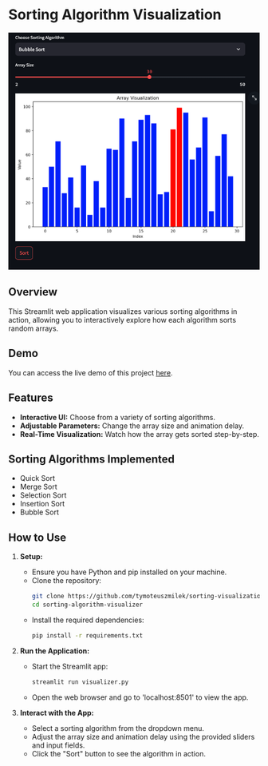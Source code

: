 # Sorting Algorithm Visualization 
![Sorting Algorithm Visualization](screenshots/sortingVisualization.png)

## Overview
This Streamlit web application visualizes various sorting algorithms in action, allowing you to interactively explore how each algorithm sorts random arrays.

## Demo

You can access the live demo of this project [here]().

## Features
- **Interactive UI:** Choose from a variety of sorting algorithms.
- **Adjustable Parameters:** Change the array size and animation delay.
- **Real-Time Visualization:** Watch how the array gets sorted step-by-step.

## Sorting Algorithms Implemented
- Quick Sort
- Merge Sort
- Selection Sort
- Insertion Sort
- Bubble Sort

## How to Use
1. **Setup:**
    - Ensure you have Python and pip installed on your machine.
    - Clone the repository:
      ```bash
      git clone https://github.com/tymoteuszmilek/sorting-visualization.git
      cd sorting-algorithm-visualizer
      ```
    - Install the required dependencies:
      ```bash
      pip install -r requirements.txt
      ```

2. **Run the Application:**
    - Start the Streamlit app:
      ```bash
      streamlit run visualizer.py
      ```
    - Open the web browser and go to 'localhost:8501' to view the app.

3. **Interact with the App:**
    - Select a sorting algorithm from the dropdown menu.
    - Adjust the array size and animation delay using the provided sliders and input fields.
    - Click the "Sort" button to see the algorithm in action.
